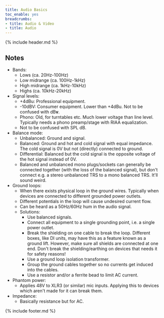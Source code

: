 ```yaml
---
title: Audio Basics
toc_enable: yes
breadcrumbs:
- title: Audio & Video
- title: Audio
---
```

{% include header.md %}

## Notes

- Bands:
  - Lows (ca. 20Hz-100Hz)
  - Low midrange (ca. 100Hz-1kHz)
  - High midrange (ca. 1kHz-10kHz)
  - Highs (ca. 10kHz-20kHz)
- Signal levels:
  - +4dBu: Professional equipment.
  - -10dBV: Consumer equipment. Lower than +4dBu. Not to be confused with dB**v**.
  - Phono: Old, for turntables etc. Much lower voltage than line level. Typically needs a phono preamp/stage with RIAA equalization.
  - Not to be confused with SPL dB.
- Balance mode:
  - Unbalanced: Ground and signal.
  - Balanced: Ground and hot and cold signal with equal impedance. The cold signal is 0V but not (directly) connected to ground.
  - Differential: Balanced but the cold signal is the opposite voltage of the hot signal instead of 0V.
  - Balanced and unbalanced mono plugs/sockets can generally be connected together (with the loss of the balanced signal), but don't connect e.g. a stereo unbalanced TRS to a mono balanced TRS. It'll sound weird.
- Ground loops:
  - When there exists physical loop in the ground wires. Typically when devices are connected to different grounded power outlets.
  - Different potentials in the loop will cause undesired current flow.
  - Can be heard as a 50Hz/60Hz hum in the audio signal.
  - Solutions:
    - Use balanced signals.
    - Connect all equipment to a single grounding point, i.e. a single power outlet.
    - Break the shielding on one cable to break the loop. Different boxes, like DI units, may have this as a feature known as a ground lift. However, make sure all shields are connected at one end. Don't break the shielding/earthing on devices that needs it for safety reasons!
    - Use a ground loop isolation transformer.
    - Group the ground cables together so no currents get induced into the cables.
    - Use a resistor and/or a ferrite bead to limit AC current.
- Phantom power:
  - Applies 48V to XLR3 (or similar) mic inputs. Applying this to devices which aren't made for it can break them.
- Impedance:
  - Basically resistance but for AC.

{% include footer.md %}
